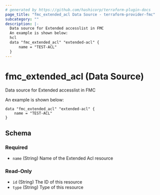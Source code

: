 ```yaml
---
# generated by https://github.com/hashicorp/terraform-plugin-docs
page_title: "fmc_extended_acl Data Source - terraform-provider-fmc"
subcategory: ""
description: |-
  Data source for Extended accesslist in FMC
  An example is shown below:
  hcl
  data "fmc_extended_acl" "extended-acl" {
      name = "TEST-ACL"
  }
---
```


# fmc_extended_acl (Data Source)

Data source for Extended accesslist in FMC

An example is shown below: 
```hcl
data "fmc_extended_acl" "extended-acl" {
	name = "TEST-ACL"
}
```



<!-- schema generated by tfplugindocs -->
## Schema

### Required

- `name` (String) Name of the Extended Acl resource

### Read-Only

- `id` (String) The ID of this resource
- `type` (String) Type of this resource


